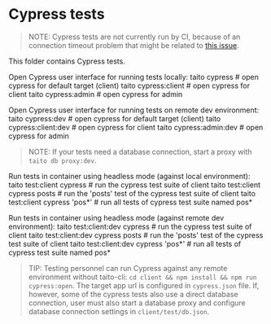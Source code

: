 # Cypress tests

> NOTE: Cypress tests are not currently run by CI, because of an connection timeout problem that might be related to [this issue](https://github.com/cypress-io/cypress/issues/1639).

This folder contains Cypress tests.

Open Cypress user interface for running tests locally:
    taito cypress                           # open cypress for default target (client)
    taito cypress:client                    # open cypress for client
    taito cypress:admin                     # open cypress for admin

Open Cypress user interface for running tests on remote dev environment:
    taito cypress:dev                       # open cypress for default target (client)
    taito cypress:client:dev                # open cypress for client
    taito cypress:admin:dev                 # open cypress for admin

> NOTE: If your tests need a database connection, start a proxy with `taito db proxy:dev`.

Run tests in container using headless mode (against local environment):
    taito test:client cypress               # run the cypress test suite of client
    taito test:client cypress posts         # run the 'posts' test of the cypress test suite of client
    taito test:client cypress 'pos*'        # run all tests of cypress test suite named pos*

Run tests in container using headless mode (against remote dev environment):
    taito test:client:dev cypress           # run the cypress test suite of client
    taito test:client:dev cypress posts     # run the 'posts' test of the cypress test suite of client
    taito test:client:dev cypress 'pos*'    # run all tests of cypress test suite named pos*

> TIP: Testing personnel can run Cypress against any remote environment without taito-cli: `cd client && npm install && npm run cypress:open`. The target app url is configured in `cypress.json` file. If, however, some of the cypress tests also use a direct database connection, user must also start a database proxy and configure database connection settings in `client/test/db.json`.
